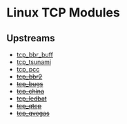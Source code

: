 # Linux TCP Modules

## Upstreams

* [tcp_bbr_buff](https://github.com/nanqinlang-tcp/tcp_nanqinlang)
* [tcp_tsunami](https://github.com/singhigh/502newbbr)
* [tcp_pcc](https://github.com/giltu/KernelPCC)
* ~~[tcp_bbr2](https://github.com/marywangran/BBR-the-second)~~
* ~~[tcp_bugs](https://github.com/marywangran/tcp_cdg_and_westwood)~~
* ~~[tcp_china](https://github.com/madeye/tcp_china)~~
* ~~[tcp_ledbat](https://github.com/silviov/TCP-LEDBAT)~~
* ~~[tcp_qtcp](https://github.com/marywangran/QTCP)~~
* ~~[tcp_qvegas](https://github.com/marywangran/qvegas)~~
